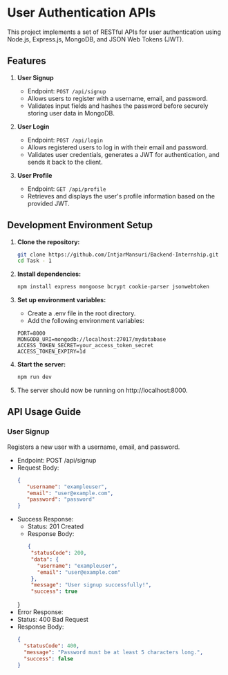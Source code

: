 # User Authentication APIs

This project implements a set of RESTful APIs for user authentication using Node.js, Express.js, MongoDB, and JSON Web Tokens (JWT).

## Features

1. **User Signup**
   - Endpoint: `POST /api/signup`
   - Allows users to register with a username, email, and password.
   - Validates input fields and hashes the password before securely storing user data in MongoDB.

2. **User Login**
   - Endpoint: `POST /api/login`
   - Allows registered users to log in with their email and password.
   - Validates user credentials, generates a JWT for authentication, and sends it back to the client.

3. **User Profile**
   - Endpoint: `GET /api/profile`
   - Retrieves and displays the user's profile information based on the provided JWT.

## Development Environment Setup

1. **Clone the repository:**

   ```bash
   git clone https://github.com/IntjarMansuri/Backend-Internship.git
   cd Task - 1
2. **Install dependencies:**
   ```bash
   npm install express mongoose bcrypt cookie-parser jsonwebtoken
3. **Set up environment variables:**
   - Create a .env file in the root directory.
   - Add the following environment variables:
     
   ```dotenv
   PORT=8000
   MONGODB_URI=mongodb://localhost:27017/mydatabase
   ACCESS_TOKEN_SECRET=your_access_token_secret
   ACCESS_TOKEN_EXPIRY=1d
4. **Start the server:**
   ```bash
   npm run dev
5. The server should now be running on http://localhost:8000.
   
## API Usage Guide
### User Signup
Registers a new user with a username, email, and password.

- Endpoint: POST /api/signup
- Request Body:
  ```json
  {
     "username": "exampleuser",
     "email": "user@example.com",
     "password": "password"
  }
- Success Response:
  - Status: 201 Created
  - Response Body:
    ```json
    {
     "statusCode": 200,
     "data": {
       "username": "exampleuser",
       "email": "user@example.com"
     },
     "message": "User signup successfully!",
     "success": true
   }
- Error Response:
 - Status: 400 Bad Request
 - Response Body:
   ```json
   {
     "statusCode": 400,
     "message": "Password must be at least 5 characters long.",
     "success": false
   }



